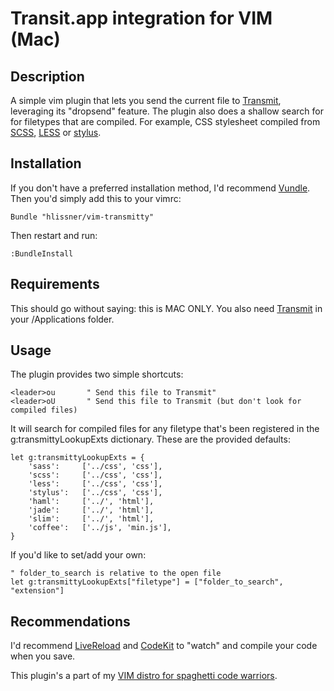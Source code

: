 # Transit.app integration for VIM (Mac)
## Description
A simple vim plugin that lets you send the current file to
[Transmit](http://panic.com/transmit/), leveraging its "dropsend" feature. The
plugin also does a shallow search for for filetypes that are compiled. For
example, CSS stylesheet compiled from [SCSS](http://sass-lang.com/),
[LESS](http://lesscss.org/) or [stylus](http://learnboost.github.com/stylus/).

## Installation

If you don't have a preferred installation method, I'd recommend
[Vundle](https://github.com/gmarik/vundle). Then you'd simply add this to your
vimrc:

    Bundle "hlissner/vim-transmitty"

Then restart and run:

    :BundleInstall

## Requirements

This should go without saying: this is MAC ONLY. You also need
[Transmit](http://panic.com/transmit/) in your /Applications folder.

## Usage

The plugin provides two simple shortcuts:

    <leader>ou       " Send this file to Transmit"
    <leader>oU       " Send this file to Transmit (but don't look for compiled files)

It will search for compiled files for any filetype that's been registered in the
g:transmittyLookupExts dictionary. These are the provided defaults:

    let g:transmittyLookupExts = {
        'sass':     ['../css', 'css'],
        'scss':     ['../css', 'css'],
        'less':     ['../css', 'css'],
        'stylus':   ['../css', 'css'],
        'haml':     ['../', 'html'],
        'jade':     ['../', 'html'],
        'slim':     ['../', 'html'],
        'coffee':   ['../js', 'min.js'],
    }

If you'd like to set/add your own:

    " folder_to_search is relative to the open file
    let g:transmittyLookupExts["filetype"] = ["folder_to_search", "extension"]

## Recommendations

I'd recommend [LiveReload](http://livereload.com/) and
[CodeKit](http://incident57.com/codekit/) to "watch" and compile your code when
you save.

This plugin's a part of my [VIM distro for spaghetti code
warriors](https://github.com/hlissner/mlvim).
